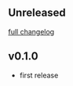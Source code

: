 ## Unreleased
[full changelog](http://github.com/sue445/pixela/compare/v0.1.0...master)

## v0.1.0
* first release
